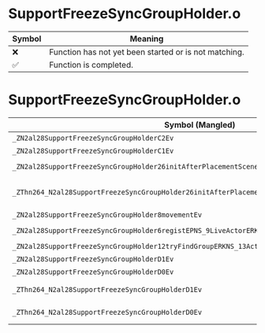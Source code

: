# SupportFreezeSyncGroupHolder.o
| Symbol | Meaning 
| ------------- | ------------- 
| :x: | Function has not yet been started or is not matching. 
| :white_check_mark: | Function is completed. 


# SupportFreezeSyncGroupHolder.o
| Symbol (Mangled) | Symbol (Demangled) | Decompiled? |
| ------------- |  ------------- | ------------- |
| `_ZN2al28SupportFreezeSyncGroupHolderC2Ev` | `al::SupportFreezeSyncGroupHolder::SupportFreezeSyncGroupHolder(void)` | :x: |
| `_ZN2al28SupportFreezeSyncGroupHolderC1Ev` | `al::SupportFreezeSyncGroupHolder::SupportFreezeSyncGroupHolder(void)` | :x: |
| `_ZN2al28SupportFreezeSyncGroupHolder26initAfterPlacementSceneObjERKNS_13ActorInitInfoE` | `al::SupportFreezeSyncGroupHolder::initAfterPlacementSceneObj(al::ActorInitInfo const&)` | :x: |
| `_ZThn264_N2al28SupportFreezeSyncGroupHolder26initAfterPlacementSceneObjERKNS_13ActorInitInfoE` | ``non-virtual thunk to'al::SupportFreezeSyncGroupHolder::initAfterPlacementSceneObj(al::ActorInitInfo const&)` | :x: |
| `_ZN2al28SupportFreezeSyncGroupHolder8movementEv` | `al::SupportFreezeSyncGroupHolder::movement(void)` | :x: |
| `_ZN2al28SupportFreezeSyncGroupHolder6registEPNS_9LiveActorERKNS_13ActorInitInfoE` | `al::SupportFreezeSyncGroupHolder::regist(al::LiveActor *,al::ActorInitInfo const&)` | :x: |
| `_ZN2al28SupportFreezeSyncGroupHolder12tryFindGroupERKNS_13ActorInitInfoE` | `al::SupportFreezeSyncGroupHolder::tryFindGroup(al::ActorInitInfo const&)` | :x: |
| `_ZN2al28SupportFreezeSyncGroupHolderD1Ev` | `al::SupportFreezeSyncGroupHolder::~SupportFreezeSyncGroupHolder()` | :x: |
| `_ZN2al28SupportFreezeSyncGroupHolderD0Ev` | `al::SupportFreezeSyncGroupHolder::~SupportFreezeSyncGroupHolder()` | :x: |
| `_ZThn264_N2al28SupportFreezeSyncGroupHolderD1Ev` | ``non-virtual thunk to'al::SupportFreezeSyncGroupHolder::~SupportFreezeSyncGroupHolder()` | :x: |
| `_ZThn264_N2al28SupportFreezeSyncGroupHolderD0Ev` | ``non-virtual thunk to'al::SupportFreezeSyncGroupHolder::~SupportFreezeSyncGroupHolder()` | :x: |
